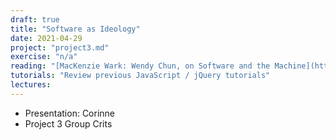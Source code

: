 ```yaml
---
draft: true
title: "Software as Ideology"
date: 2021-04-29
project: "project3.md"
exercise: "n/a"
reading: "[MacKenzie Wark: Wendy Chun, on Software and the Machine](https://publicseminar.org/2015/07/wendy-chun-on-software-and-the-machine/) (for the original text, see PDF: [Wendy Chun: On Software](/pdf/wendychun_onsoftware.pdf))" 
tutorials: "Review previous JavaScript / jQuery tutorials"
lectures: 
---
```


- Presentation: Corinne
- Project 3 Group Crits